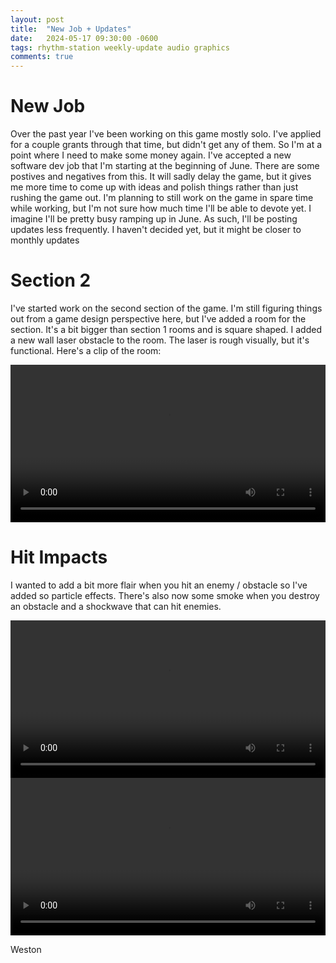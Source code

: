 ```yaml
---
layout: post
title:  "New Job + Updates"
date:   2024-05-17 09:30:00 -0600
tags: rhythm-station weekly-update audio graphics
comments: true
---
```


# New Job

Over the past year I've been working on this game mostly solo. I've applied for a couple grants through that time, but didn't get any of them. So I'm at a point where I need to make some money again.
I've accepted a new software dev job that I'm starting at the beginning of June. There are some postives and negatives from this. It will sadly delay the game, but it gives me more time to come up with
ideas and polish things rather than just rushing the game out. I'm planning to still work on the game in spare time while working, but I'm not sure how much time I'll be able to devote yet.
I imagine I'll be pretty busy ramping up in June. As such, I'll be posting updates less frequently. I haven't decided yet, but it might be closer to monthly updates

# Section 2

I've started work on the second section of the game. I'm still figuring things out from a game design perspective here, but I've added a room for the section. It's a bit bigger than section 1 rooms and
is square shaped. I added a new wall laser obstacle to the room. The laser is rough visually, but it's functional. Here's a clip of the room:

<div align="center">
  <video style="max-width: 1000px; width: 100%; min-width: 300px;" controls>
    <source src="/assets/videos/blogs/new-job/level2-1.mp4" type="video/mp4">
  Your browser does not support the video tag.
  </video> 
</div>

# Hit Impacts

I wanted to add a bit more flair when you hit an enemy / obstacle so I've added so particle effects. There's also now some smoke when you destroy an obstacle and a shockwave that can hit enemies.

<div align="center">
  <video style="max-width: 1000px; width: 100%; min-width: 300px;" controls>
    <source src="/assets/videos/blogs/new-job/hit-particles.mp4" type="video/mp4">
  Your browser does not support the video tag.
  </video> 
</div>
<div align="center">
  <video style="max-width: 1000px; width: 100%; min-width: 300px;" controls>
    <source src="/assets/videos/blogs/new-job/ObstacleShockwave.mp4" type="video/mp4">
  Your browser does not support the video tag.
  </video> 
</div>


Weston